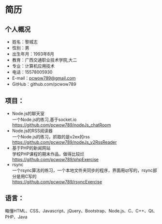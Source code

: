 简历
===============================
个人概况
------------------------------
* 姓名：黎城志
* 性别：男
* 出生年月：1993年8月
* 教育：广西交通职业技术学院,大二
* 专业：计算机应用技术
* 电话：15578005930
* E-mail：pcwow789@gmail.com
* GitHub：github.com/pcwow789

项目：
------------------------------
* Node.js的聊天室    
一个Node.js的练习,基于socket.io    
https://github.com/pcwow789/nodeJs_chatRoom
* Node.js的RSS阅读器    
一个Node.js的练习，抓取的是v2ex的rss     
https://github.com/pcwow789/nodeJs_v2RssReader
* 基于PHP的新闻网站    
学校PHP课程的期末作品，做得比较烂      
https://github.com/pcwow789/phpExercise
* rsync    
一个rsync算法的练习，一个本地文件夹同步的程序，界面用qt写的，rsync部分是用C写的      
https://github.com/pcwow789/rsyncExercise

语言：
------------------------------
略懂HTML、CSS、Javascript、jQuery、Bootstrap、Node.js、C、C++、Qt、PHP、Java
